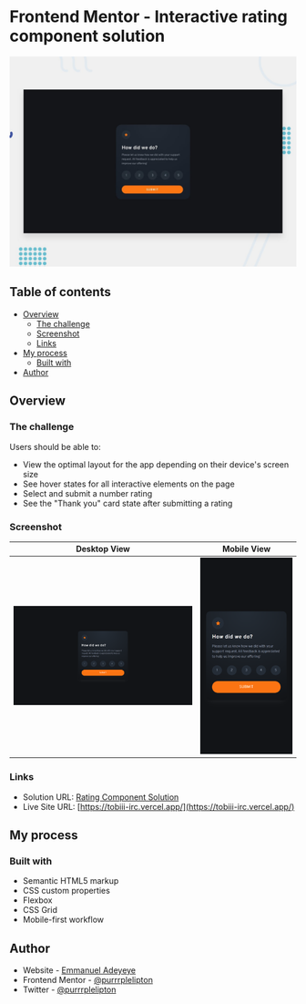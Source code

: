 # Frontend Mentor - Interactive rating component solution

![Interactive rating component challenge on Frontend Mentor](./design/desktop-preview.jpg)

## Table of contents

- [Overview](#overview)
  - [The challenge](#the-challenge)
  - [Screenshot](#screenshot)
  - [Links](#links)
- [My process](#my-process)
  - [Built with](#built-with)
- [Author](#author)

## Overview

### The challenge

Users should be able to:

- View the optimal layout for the app depending on their device's screen size
- See hover states for all interactive elements on the page
- Select and submit a number rating
- See the "Thank you" card state after submitting a rating

### Screenshot

| Desktop View                   | Mobile View                  |
| ------------------------------ | ---------------------------- |
| ![Desktop](./design/1440p.png) | ![Mobile](./design/375p.png) |

### Links

- Solution URL: [Rating Component Solution](https://frontendmentor.io/solutions/)
- Live Site URL: [https://tobiii-irc.vercel.app/](https://tobiii-irc.vercel.app/)

## My process

### Built with

- Semantic HTML5 markup
- CSS custom properties
- Flexbox
- CSS Grid
- Mobile-first workflow

## Author

- Website - [Emmanuel Adeyeye](https://tobiii.onrender.com)
- Frontend Mentor - [@purrrplelipton](https://www.frontendmentor.io/profile/purrrplelipton)
- Twitter - [@purrrplelipton](https://www.twitter.com/purrrplelipton)
